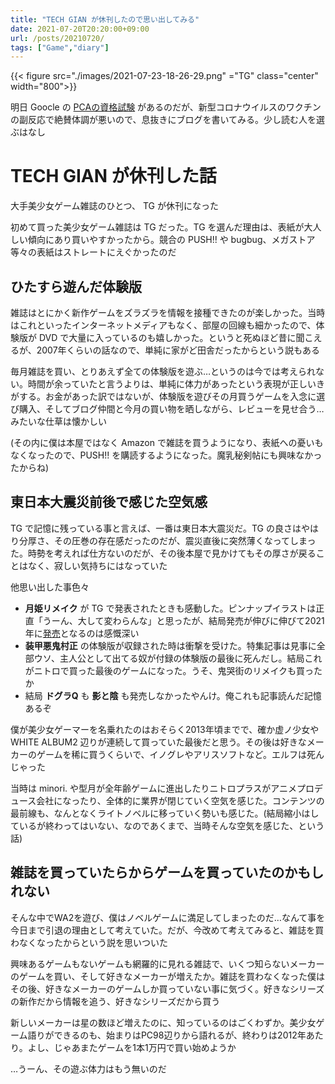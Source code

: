 ```yaml
---
title: "TECH GIAN が休刊したので思い出してみる"
date: 2021-07-20T20:20:00+09:00
url: /posts/20210720/
tags: ["Game","diary"]
---
```


{{< figure src="./images/2021-07-23-18-26-29.png" ="TG" class="center" width="800">}}

明日 Goocle の [PCAの資格試験](https://cloud.google.com/certification/cloud-architect?hl=ja) があるのだが、新型コロナウイルスのワクチンの副反応で絶賛体調が悪いので、息抜きにブログを書いてみる。少し読む人を選ぶはなし

# TECH GIAN が休刊した話
大手美少女ゲーム雑誌のひとつ、 TG が休刊になった

初めて買った美少女ゲーム雑誌は TG だった。TG を選んだ理由は、表紙が大人しい傾向にあり買いやすかったから。競合の PUSH!! や bugbug、メガストア等々の表紙はストレートにえぐかったのだ

## ひたすら遊んだ体験版
雑誌はとにかく新作ゲームをズラズラを情報を接種できたのが楽しかった。当時はこれといったインターネットメディアもなく、部屋の回線も細かったので、体験版が DVD で大量に入っているのも嬉しかった。というと死ぬほど昔に聞こえるが、2007年くらいの話なので、単純に家がど田舎だったからという説もある

毎月雑誌を買い、とりあえず全ての体験版を遊ぶ…というのは今では考えられない。時間が余っていたと言うよりは、単純に体力があったという表現が正しいきがする。お金があった訳ではないが、体験版を遊びその月買うゲームを入念に選び購入、そしてブログ仲間と今月の買い物を晒しながら、レビューを見せ合う…みたいな仕草は懐かしい

(その内に僕は本屋ではなく Amazon で雑誌を買うようになり、表紙への憂いもなくなったので、PUSH!! を購読するようになった。魔乳秘剣帖にも興味なかったからね)

## 東日本大震災前後で感じた空気感
TG で記憶に残っている事と言えば、一番は東日本大震災だ。TG の良さはやはり分厚さ、その圧巻の存在感だったのだが、震災直後に突然薄くなってしまった。時勢を考えれば仕方ないのだが、その後本屋で見かけてもその厚さが戻ることはなく、寂しい気持ちにはなっていた

他思い出した事色々

- **月姫リメイク** が TG で発表されたときも感動した。ピンナップイラストは正直「うーん、大して変わらんな」と思ったが、結局発売が伸びに伸びて2021年に[発売](http://typemoon.com/products/tsukihime/)となるのは感慨深い
- **装甲悪鬼村正** の体験版が収録された時は衝撃を受けた。特集記事は見事に全部ウソ、主人公として出てる奴が付録の体験版の最後に死んだし。結局これがニトロで買った最後のゲームになった。うそ、鬼哭街のリメイクも買ったか
- 結局 **ドグラQ** も **影と陰** も発売しなかったやんけ。俺これも記事読んだ記憶あるぞ

僕が美少女ゲーマーを名乗れたのはおそらく2013年頃までで、確か虚ノ少女や WHITE ALBUM2 辺りが連続して買っていた最後だと思う。その後は好きなメーカーのゲームを稀に買うくらいで、イノグレやアリスソフトなど。エルフは死んじゃった

当時は minori. や型月が全年齢ゲームに進出したりニトロプラスがアニメプロデュース会社になったり、全体的に業界が閉じていく空気を感じた。コンテンツの最前線も、なんとなくライトノベルに移っていく勢いも感じた。(結局縮小はしているが終わってはいない、なのであくまで、当時そんな空気を感じた、という話)

## 雑誌を買っていたらからゲームを買っていたのかもしれない

そんな中でWA2を遊び、僕はノベルゲームに満足してしまったのだ…なんて事を今日まで引退の理由として考えていた。だが、今改めて考えてみると、雑誌を買わなくなったからという説を思いついた

興味あるゲームもないゲームも網羅的に見れる雑誌で、いくつ知らないメーカーのゲームを買い、そして好きなメーカーが増えたか。雑誌を買わなくなった僕はその後、好きなメーカーのゲームしか買っていない事に気づく。好きなシリーズの新作だから情報を追う、好きなシリーズだから買う

新しいメーカーは星の数ほど増えたのに、知っているのはごくわずか。美少女ゲーム語りができるのも、始まりはPC98辺りから語れるが、終わりは2012年あたり。よし、じゃあまたゲームを1本1万円で買い始めようか

…うーん、その遊ぶ体力はもう無いのだ